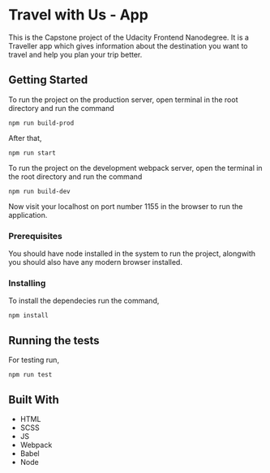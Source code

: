 # Travel with Us - App

This is the Capstone project of the Udacity Frontend Nanodegree. It is a Traveller app which gives information about the destination you want to travel and help you plan your trip better.

## Getting Started


To run the project on the production server, open terminal in the root directory and run the command

```
npm run build-prod
```
After that,
```
npm run start
```
To run the project on the development webpack server, open the terminal in the root directory and run the command

```
npm run build-dev
```
Now visit your localhost on port number 1155 in the browser to run the application.

### Prerequisites

You should have node installed in the system to run the project, alongwith you should also have any modern browser installed.

### Installing

To install the dependecies run the command,
```
npm install
```
## Running the tests

For testing run,
```
npm run test
```
## Built With

* HTML
* SCSS
* JS
* Webpack
* Babel
* Node
